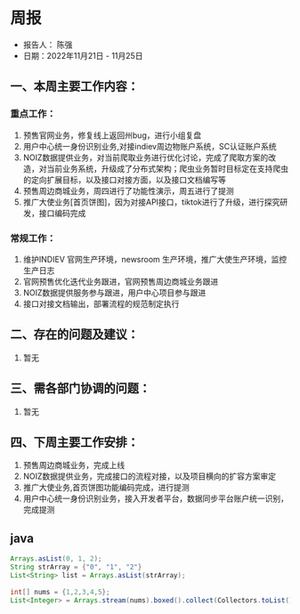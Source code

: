 # 周报

- 报告人： 陈强
- 日期：2022年11月21日 - 11月25日

## 一、本周主要工作内容：

### 重点工作：

1. 预售官网业务，修复线上返回州bug，进行小组复盘
2. 用户中心统一身份识别业务,对接indiev周边物账户系统，SC认证账户系统
3. NOIZ数据提供业务，对当前爬取业务进行优化讨论，完成了爬取方案的改造，对当前业务系统，升级成了分布式架构；爬虫业务暂时目标定在支持爬虫的定向扩展目标，以及接口对接方面，以及接口文档编写等
4. 预售周边商城业务，周四进行了功能性演示，周五进行了提测
5. 推广大使业务[首页饼图]，因为对接API接口，tiktok进行了升级，进行探究研发，接口编码完成

### 常规工作：

1. 维护INDIEV 官网生产环境，newsroom 生产环境，推广大使生产环境，监控生产日志
1. 官网预售优化迭代业务跟进，官网预售周边商城业务跟进
1. NOIZ数据提供服务参与跟进，用户中心项目参与跟进
1. 接口对接文档输出，部署流程的规范制定执行

## 二、存在的问题及建议：

1. 暂无

## 三、需各部门协调的问题：

1. 暂无

## 四、下周主要工作安排：

1. 预售周边商城业务，完成上线
2. NOIZ数据提供业务，完成接口的流程对接，以及项目横向的扩容方案审定
3. 推广大使业务,首页饼图功能编码完成，进行提测
4. 用户中心统一身份识别业务，接入开发者平台，数据同步平台账户统一识别，完成提测



## java

~~~java
Arrays.asList(0, 1, 2);
String strArray = {"0", "1", "2"}
List<String> list = Arrays.asList(strArray);
 
int[] nums = {1,2,3,4,5};
List<Integer> = Arrays.stream(nums).boxed().collect(Collectors.toList());
~~~

